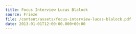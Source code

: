 ```yaml
---
title: Focus Interview Lucas Blalock
source: Frieze
file: /content/assets/focus-interview-lucas-blalock.pdf
date: 2013-01-01T12:00:00.000+00:00
---
```

